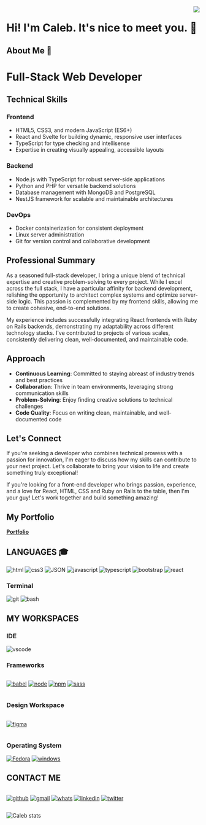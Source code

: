 <img align="right" src="https://visitor-badge.laobi.icu/badge?page_id=Caleb-Nwaizu">

# Hi! I'm Caleb. It's nice to meet you. :wave:
## About Me :man:

# Full-Stack Web Developer

## Technical Skills

### Frontend
- HTML5, CSS3, and modern JavaScript (ES6+)
- React and Svelte for building dynamic, responsive user interfaces
- TypeScript for type checking and intellisense
- Expertise in creating visually appealing, accessible layouts

### Backend
- Node.js with TypeScript for robust server-side applications
- Python and PHP for versatile backend solutions
- Database management with MongoDB and PostgreSQL
- NestJS framework for scalable and maintainable architectures

### DevOps
- Docker containerization for consistent deployment
- Linux server administration
- Git for version control and collaborative development

## Professional Summary

As a seasoned full-stack developer, I bring a unique blend of technical expertise and creative problem-solving to every project. While I excel across the full stack, I have a particular affinity for backend development, relishing the opportunity to architect complex systems and optimize server-side logic. This passion is complemented by my frontend skills, allowing me to create cohesive, end-to-end solutions.

My experience includes successfully integrating React frontends with Ruby on Rails backends, demonstrating my adaptability across different technology stacks. I've contributed to projects of various scales, consistently delivering clean, well-documented, and maintainable code.

## Approach

- **Continuous Learning**: Committed to staying abreast of industry trends and best practices
- **Collaboration**: Thrive in team environments, leveraging strong communication skills
- **Problem-Solving**: Enjoy finding creative solutions to technical challenges
- **Code Quality**: Focus on writing clean, maintainable, and well-documented code

## Let's Connect

If you're seeking a developer who combines technical prowess with a passion for innovation, I'm eager to discuss how my skills can contribute to your next project. Let's collaborate to bring your vision to life and create something truly exceptional!

If you're looking for a front-end developer who brings passion, experience, and a love for React, HTML, CSS and Ruby on Rails to the table, then I'm your guy! Let's work together and build something amazing!

## My Portfolio 
**[Portfolio](https://calebnwaizu.vercel.app/)**

## **LANGUAGES** :mortar_board:
 ![html](https://img.shields.io/badge/HTML5-E34F26?style=for-the-badge&logo=html5&logoColor=white)
 ![css3](https://img.shields.io/badge/CSS3-1572B6?style=for-the-badge&logo=css3&logoColor=white)
 ![JSON](https://img.shields.io/badge/json-5E5C5C?style=for-the-badge&logo=json&logoColor=white)
 ![javascript](https://img.shields.io/badge/JavaScript-F7DF1E?style=for-the-badge&logo=javascript&logoColor=black)
 ![typescript](https://img.shields.io/badge/TypeScript-007ACC?style=for-the-badge&logo=typescript&logoColor=white)
 ![bootstrap](https://img.shields.io/badge/Bootstrap-563D7C?style=for-the-badge&logo=bootstrap&logoColor=white)
 ![react](https://img.shields.io/badge/React-20232A?style=for-the-badge&logo=react&logoColor=61DAFB)

 ### **Terminal** 
 ![git](https://img.shields.io/badge/GIT-E44C30?style=for-the-badge&logo=git&logoColor=white)
 ![bash](https://img.shields.io/badge/GNU%20Bash-4EAA25?style=for-the-badge&logo=GNU%20Bash&logoColor=white)

## **MY WORKSPACES**

### **IDE**

![vscode](https://img.shields.io/badge/Visual_Studio_Code-0078D4?style=for-the-badge&logo=visual%20studio%20code&logoColor=white)


### **Frameworks**

<div style="display: flex">

[![babel](https://img.shields.io/badge/Babel-F9DC3E?style=for-the-badge&logo=babel&logoColor=white)](#)
[![node](https://img.shields.io/badge/Node.js-339933?style=for-the-badge&logo=nodedotjs&logoColor=white)](#)
[![npm](https://img.shields.io/badge/npm-CB3837?style=for-the-badge&logo=npm&logoColor=white)](#)
[![sass](https://img.shields.io/badge/Sass-CC6699?style=for-the-badge&logo=sass&logoColor=white)](#)

</div>

### **Design Workspace**

<div style="display: flex">

[![figma](https://img.shields.io/badge/Figma-F24E1E?style=for-the-badge&logo=figma&logoColor=white)](#)
</div>

### **Operating System**
[![Fedora](https://img.shields.io/badge/Fedora-87CF3E?style=for-the-badge&logo=fedora&logoColor=white)](https://fedoraproject.org/)
[![windows](https://img.shields.io/badge/Windows-0078D6?style=for-the-badge&logo=windows&logoColor=white)](https://windows.com)

## **CONTACT ME**
<div style="display: flex">

[![github](https://img.shields.io/badge/GitHub-100000?style=for-the-badge&logo=github&logoColor=white)](https://github.com/calebchris000/)
[![gmail](https://img.shields.io/badge/Gmail-D14836?style=for-the-badge&logo=gmail&logoColor=white)](mailto:calebchris000@gmail.com)
[![whats](https://img.shields.io/badge/WhatsApp-25D366?style=for-the-badge&logo=whatsapp&logoColor=white)](https://wa.me/+2347039820933?text='Hi.')
[![linkedin](https://img.shields.io/badge/LinkedIn-0077B5?style=for-the-badge&logo=linkedin&logoColor=white)](https://www.linkedin.com/in/caleb-nwaizu-b815aa23b/)
[![twitter](https://img.shields.io/badge/Twitter-1DA1F2?style=for-the-badge&logo=twitter&logoColor=white)](https://www.twitter.com/calebchris000/)
</div>

![Caleb stats](https://github-readme-stats.vercel.app/api?username=calebchris000&show_icons=true&theme=transparent)


